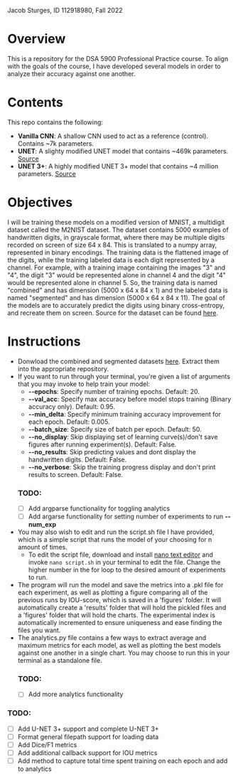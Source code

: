 Jacob Sturges, ID 112918980, Fall 2022
# Overview
This is a repository for the DSA 5900 Professional Practice course. To align with the goals of the course, I have developed several models in order to analyze their accuracy against one another. 
# Contents
This repo contains the following:
* **Vanilla CNN**: A shallow CNN used to act as a reference (control). Contains ~7k parameters.
* **UNET**: A slighty modified UNET model that contains ~469k parameters. [Source](https://link.springer.com/content/pdf/10.1007/978-3-319-24574-4_28.pdf)
* **UNET 3+**: A highly modified UNET 3+ model that contains ~4 million parameters. [Source](https://ieeexplore.ieee.org/stampPDF/getPDF.jsp?tp=&arnumber=9053405&ref=aHR0cHM6Ly9pZWVleHBsb3JlLmllZWUub3JnL2Fic3RyYWN0L2RvY3VtZW50LzkwNTM0MDU=&tag=1)
# Objectives
I will be training these models on a modified version of MNIST, a multidigit dataset called the M2NIST dataset. The dataset contains 5000 examples of handwritten digits, in grayscale format, where there may be multiple digits recorded on screen of size 64 x 84. This is translated to a numpy array, represented in binary encodings. The training data is the flattened image of the digits, while the training labeled data is each digit represented by a channel. For example, with a training image containing the images "3" and "4", the digit "3" would be represented alone in channel 4 and the digit "4" would be represented alone in channel 5. So, the training data is named "combined" and has dimension (5000 x 64 x 84 x 1) and the labeled data is named "segmented" and has dimension (5000 x 64 x 84 x 11). The goal of the models are to accurately predict the digits using binary cross-entropy, and recreate them on screen. Source for the dataset can be found [here](https://www.kaggle.com/datasets/farhanhubble/multimnistm2nist).
# Instructions
- Donwload the combined and segmented datasets [here](https://www.kaggle.com/datasets/farhanhubble/multimnistm2nist?resource=download&select=segmented.npy). Extract them into the appropriate repository.
- If you want to run through your terminal, you're given a list of arguments that you may invoke to help train your model:
  - **--epochs**: Specify number of training epochs. Default: 20.
  - **--val_acc**: Specify max accuracy before model stops training (Binary accuracy only). Default: 0.95.
  - **--min_delta**: Specify minimum training accuracy improvement for each epoch. Default: 0.005.
  - **--batch_size**: Specify size of batch per epoch. Default: 50.
  - **--no_display**: Skip displaying set of learning curve(s)/don't save figures after running experiment(s). Default: False.
  - **--no_results**: Skip predicting values and dont display the handwritten digits. Default: False.
  - **--no_verbose**: Skip the training progress display and don't print results to screen. Default: False.
  ### TODO:
  - [ ] Add argparse functionality for toggling analytics
  - [ ] Add argarse functionality for setting number of experiments to run **--num_exp**
- You may also wish to edit and run the script.sh file I have provided, which is a simple script that runs the model of your choosing for n amount of times.
  - To edit the script file, download and install [nano text editor](https://www.nano-editor.org/download.php) and invoke ```nano script.sh``` in your terminal to edit the file. Change the higher number in the for loop to the desired amount of experiments to run.
- The program will run the model and save the metrics into a .pkl file for each experiment, as well as plotting a figure comparing all of the previous runs by IOU-score, which is saved in a 'figures' folder. It will automatically create a 'results' folder that will hold the pickled files and a 'figures' folder that will hold the charts. The experimental index is automatically incremented to ensure uniqueness and ease finding the files you want.
- The analytics.py file contains a few ways to extract average and maximum metrics for each model, as well as plotting the best models against one another in a single chart. You may choose to run this in your terminal as a standalone file.
  ### TODO:
  - [ ] Add more analytics functionality
### TODO:
- [ ] Add U-NET 3+ support and complete U-NET 3+
- [ ] Format general filepath support for loading data
- [ ] Add Dice/F1 metrics
- [ ] Add additional callback support for IOU metrics
- [ ] Add method to capture total time spent training on each epoch and add to analytics
